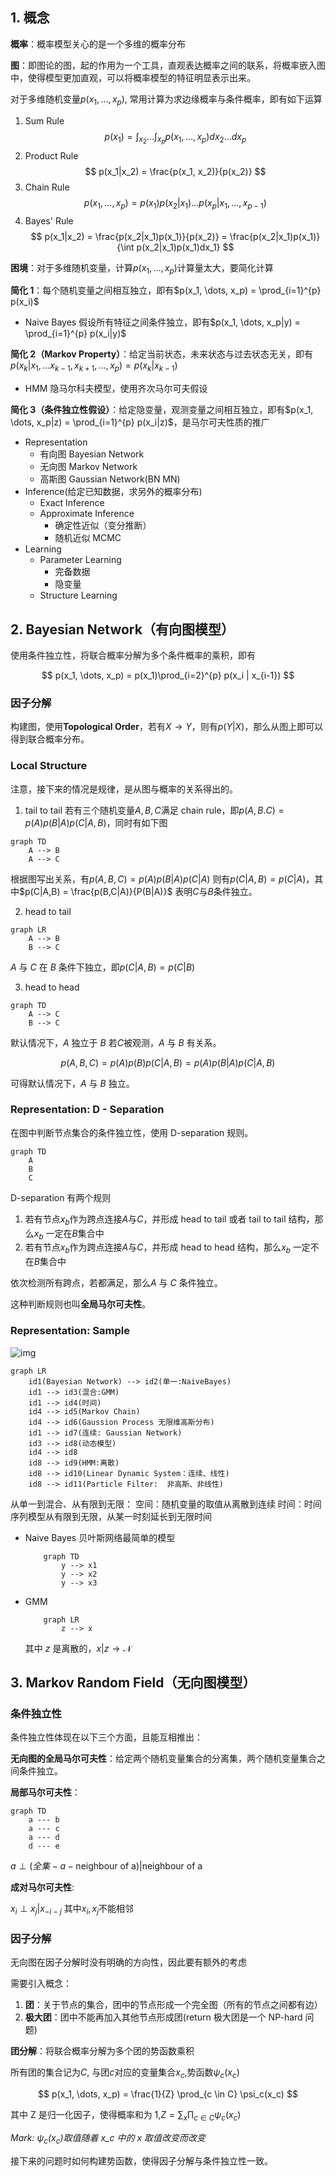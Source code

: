 ## 1. 概念

**概率**：概率模型关心的是一个多维的概率分布

**图**：即图论的图，起的作用为一个工具，直观表达概率之间的联系，将概率嵌入图中，使得模型更加直观，可以将概率模型的特征明显表示出来。

对于多维随机变量$p(x_1, \dots, x_p)$, 常用计算为求边缘概率与条件概率，即有如下运算

1. Sum Rule
   $$
   p(x_1) = \int_{x_2} \dots \int_{x_p} p(x_1, \dots, x_p) dx_2 \dots dx_p
   $$
2. Product Rule
   $$
   p(x_1|x_2) = \frac{p(x_1, x_2)}{p(x_2)}
   $$
3. Chain Rule
   $$
   p(x_1, \dots, x_p) = p(x_1) p(x_2|x_1) \dots p(x_p|x_1, \dots, x_{p-1})
   $$
4. Bayes' Rule
   $$
   p(x_1|x_2) = \frac{p(x_2|x_1)p(x_1)}{p(x_2)} = \frac{p(x_2|x_1)p(x_1)}{\int p(x_2|x_1)p(x_1)dx_1}
   $$

**困境**：对于多维随机变量，计算$p(x_1, \dots, x_p)$计算量太大，要简化计算

**简化 1**：每个随机变量之间相互独立，即有$p(x_1, \dots, x_p) = \prod_{i=1}^{p} p(x_i)$

- Naive Bayes 假设所有特征之间条件独立，即有$p(x_1, \dots, x_p|y) = \prod_{i=1}^{p} p(x_i|y)$

**简化 2（Markov Property）**：给定当前状态，未来状态与过去状态无关，即有$p(x_k | x_1, \dots x_{k-1},x_{k+1},\dots, x_{p}) = p(x_k | x_{k-1})$

- HMM 隐马尔科夫模型，使用齐次马尔可夫假设

**简化 3（条件独立性假设）**：给定隐变量，观测变量之间相互独立，即有$p(x_1, \dots, x_p|z) = \prod_{i=1}^{p} p(x_i|z)$，是马尔可夫性质的推广

- Representation
  - 有向图 Bayesian Network
  - 无向图 Markov Network
  - 高斯图 Gaussian Network(BN MN)
- Inference(给定已知数据，求另外的概率分布)
  - Exact Inference
  - Approximate Inference
    - 确定性近似（变分推断）
    - 随机近似 MCMC
- Learning
  - Parameter Learning
    - 完备数据
    - 隐变量
  - Structure Learning

## 2. Bayesian Network（有向图模型）

使用条件独立性，将联合概率分解为多个条件概率的乘积，即有

$$
p(x_1, \dots, x_p) = p(x_1)\prod_{i=2}^{p} p(x_i | x_{i-1})
$$

### 因子分解

构建图，使用**Topological Order**，若有$X \rightarrow Y$，则有$p(Y|X)$，那么从图上即可以得到联合概率分布。

### Local Structure

注意，接下来的情况是规律，是从图与概率的关系得出的。

1. tail to tail
   若有三个随机变量$A, B, C$满足 chain rule，即$p(A,B.C) = p(A) p(B|A) p(C|A,B)$，同时有如下图

```mermaid
graph TD
    A --> B
    A --> C
```

根据图写出关系，有$p(A,B,C) = p(A) p(B|A) p(C|A)$
则有$p(C|A,B) = p(C|A)$，其中$p(C|A,B) = \frac{p(B,C|A)}{P(B|A)}$
表明$C$与$B$条件独立。

2. head to tail

```mermaid
graph LR
    A --> B
    B --> C
```

$A$ 与 $C$ 在 $B$ 条件下独立，即$p(C|A,B) = p(C|B)$

3. head to head

```mermaid
graph TD
    A --> C
    B --> C
```

默认情况下，$A$ 独立于 $B$
若$C$被观测，$A$ 与 $B$ 有关系。

$$
p(A,B,C) = p(A) p(B) p(C|A,B) = p(A) p(B|A) p(C|A,B)
$$

可得默认情况下，$A$ 与 $B$ 独立。

### Representation: D - Separation

在图中判断节点集合的条件独立性，使用 D-separation 规则。

```mermaid
graph TD
    A
    B
    C
```

D-separation 有两个规则

1. 若有节点$x_b$作为跨点连接$A$与$C$，并形成 head to tail 或者 tail to tail 结构，那么$x_b$ 一定在$B$集合中
2. 若有节点$x_b$作为跨点连接$A$与$C$，并形成 head to head 结构，那么$x_b$ 一定不在$B$集合中

依次检测所有跨点，若都满足，那么$A$ 与 $C$ 条件独立。

这种判断规则也叫**全局马尔可夫性**。

### Representation: Sample

![img](https://img2023.cnblogs.com/blog/3436855/202405/3436855-20240508174134124-824905540.png)

```mermaid
graph LR
    id1(Bayesian Network) --> id2(单一:NaiveBayes)
    id1 --> id3(混合:GMM)
    id1 --> id4(时间)
    id4 --> id5(Markov Chain)
    id4 --> id6(Gaussion Process 无限维高斯分布)
    id1 --> id7(连续: Gaussian Network)
    id3 --> id8(动态模型)
    id4 --> id8
    id8 --> id9(HMM:离散)
    id8 --> id10(Linear Dynamic System：连续、线性)
    id8 --> id11(Particle Filter:  非高斯、非线性)
```

从单一到混合、从有限到无限：
空间：随机变量的取值从离散到连续
时间：时间序列模型从有限到无限，从某一时刻延长到无限时间

- Naive Bayes
  贝叶斯网络最简单的模型

  ```mermaid
      graph TD
          y --> x1
          y --> x2
          y --> x3
  ```

- GMM

  ```mermaid
      graph LR
          z --> x
  ```

  其中 $z$ 是离散的，$x|z \to \mathcal{N}$

## 3. Markov Random Field（无向图模型）

### 条件独立性

条件独立性体现在以下三个方面，且能互相推出：

**无向图的全局马尔可夫性**：给定两个随机变量集合的分离集，两个随机变量集合之间条件独立。

**局部马尔可夫性**：

```mermaid
graph TD
    a --- b
    a --- c
    a --- d
    d --- e
```

$a \perp (全集 - a - \text{neighbour of a}) | \text{neighbour of a}$

**成对马尔可夫性**:

$x_i \perp x_j | x_{-i-j}$ 其中$x_i,x_j$不能相邻

### 因子分解

无向图在因子分解时没有明确的方向性，因此要有额外的考虑

需要引入概念：

1. **团**：关于节点的集合，团中的节点形成一个完全图（所有的节点之间都有边）
2. **极大团**：团中不能再加入其他节点形成团(return 极大团是一个 NP-hard 问题)

**团分解**：将联合概率分解为多个团的势函数乘积

所有团的集合记为$C$, 与团$c$对应的变量集合$x_c$,势函数$\psi_c(x_c)$

$$
p(x_1, \dots, x_p) = \frac{1}{Z} \prod_{c \in C} \psi_c(x_c)
$$

其中 Z 是归一化因子，使得概率和为 1,$Z = \sum_x \prod_{c \in C} \psi_c(x_c)$

_Mark: $\psi_c(x_c)$取值随着 x_c 中的 x 取值改变而改变_

接下来的问题时如何构建势函数，使得因子分解与条件独立性一致。
